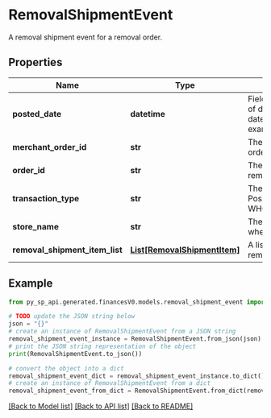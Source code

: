 # RemovalShipmentEvent

A removal shipment event for a removal order.

## Properties

Name | Type | Description | Notes
------------ | ------------- | ------------- | -------------
**posted_date** | **datetime** | Fields with a schema type of date are in ISO 8601 date time format (for example GroupBeginDate). | [optional] 
**merchant_order_id** | **str** | The merchant removal orderId. | [optional] 
**order_id** | **str** | The identifier for the removal shipment order. | [optional] 
**transaction_type** | **str** | The type of removal order.  Possible values:  * WHOLESALE_LIQUIDATION | [optional] 
**store_name** | **str** | The name of the store where the event occurred. | [optional] 
**removal_shipment_item_list** | [**List[RemovalShipmentItem]**](RemovalShipmentItem.md) | A list of information about removal shipment items. | [optional] 

## Example

```python
from py_sp_api.generated.financesV0.models.removal_shipment_event import RemovalShipmentEvent

# TODO update the JSON string below
json = "{}"
# create an instance of RemovalShipmentEvent from a JSON string
removal_shipment_event_instance = RemovalShipmentEvent.from_json(json)
# print the JSON string representation of the object
print(RemovalShipmentEvent.to_json())

# convert the object into a dict
removal_shipment_event_dict = removal_shipment_event_instance.to_dict()
# create an instance of RemovalShipmentEvent from a dict
removal_shipment_event_from_dict = RemovalShipmentEvent.from_dict(removal_shipment_event_dict)
```
[[Back to Model list]](../README.md#documentation-for-models) [[Back to API list]](../README.md#documentation-for-api-endpoints) [[Back to README]](../README.md)


